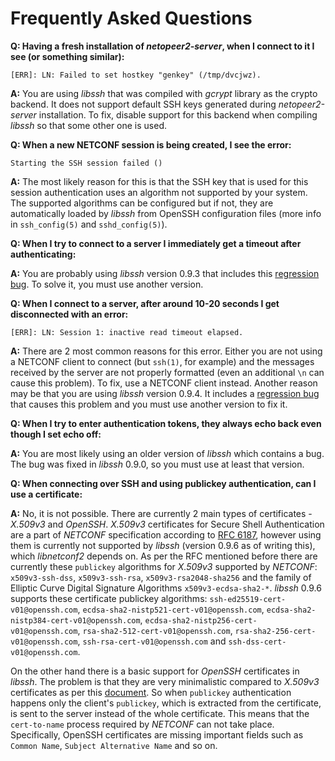 # Frequently Asked Questions

__Q: Having a fresh installation of *netopeer2-server*, when I connect to it I see (or something similar):__
```
[ERR]: LN: Failed to set hostkey "genkey" (/tmp/dvcjwz).
```

__A:__ You are using *libssh* that was compiled with *gcrypt* library
   as the crypto backend. It does not support default SSH keys generated
   during *netopeer2-server* installation. To fix, disable support for this
   backend when compiling *libssh* so that some other one is used.

__Q: When a new NETCONF session is being created, I see the error:__
```
Starting the SSH session failed ()
```

__A:__ The most likely reason for this is that the SSH key that is used
   for this session authentication uses an algorithm not supported by
   your system. The supported algorithms can be configured but if not, they
   are automatically loaded by *libssh* from OpenSSH configuration files
   (more info in `ssh_config(5)` and `sshd_config(5)`).

__Q: When I try to connect to a server I immediately get a timeout after authenticating:__

__A:__ You are probably using *libssh* version 0.9.3 that includes this
   [regression bug](https://bugs.libssh.org/T211). To solve it, you must use another version.

__Q: When I connect to a server, after around 10-20 seconds I get disconnected with an error:__
```
[ERR]: LN: Session 1: inactive read timeout elapsed.
```

__A:__ There are 2 most common reasons for this error. Either you are not using
   a NETCONF client to connect (but `ssh(1)`, for example) and the messages received
   by the server are not properly formatted (even an additional `\n` can cause this problem).
   To fix, use a NETCONF client instead. Another reason may be that you are using *libssh*
   version 0.9.4. It includes a [regression bug](https://gitlab.com/libssh/libssh-mirror/-/merge_requests/101)
   that causes this problem and you must use another version to fix it.

__Q: When I try to enter authentication tokens, they always echo back even though I set echo off:__

__A:__ You are most likely using an older version of *libssh* which contains a bug.
   The bug was fixed in *libssh* 0.9.0, so you must use at least that version.

__Q: When connecting over SSH and using publickey authentication, can I use a certificate:__

__A:__ No, it is not possible. There are currently 2 main types of certificates - *X.509v3* and *OpenSSH*.
   *X.509v3* certificates for Secure Shell Authentication are a part of *NETCONF* specification
   according to [RFC 6187](https://datatracker.ietf.org/doc/html/rfc6187), however using them
   is currently not supported by *libssh* (version 0.9.6 as of writing this), which *libnetconf2* depends on.
   As per the RFC mentioned before there are currently these `publickey` algorithms for *X.509v3*
   supported by *NETCONF*: `x509v3-ssh-dss`, `x509v3-ssh-rsa`, `x509v3-rsa2048-sha256` and the family of
   Elliptic Curve Digital Signature Algorithms `x509v3-ecdsa-sha2-*`. *libssh* 0.9.6 supports
   these certificate publickey algorithms: `ssh-ed25519-cert-v01@openssh.com`,
   `ecdsa-sha2-nistp521-cert-v01@openssh.com`, `ecdsa-sha2-nistp384-cert-v01@openssh.com`,
   `ecdsa-sha2-nistp256-cert-v01@openssh.com`, `rsa-sha2-512-cert-v01@openssh.com`,
   `rsa-sha2-256-cert-v01@openssh.com`, `ssh-rsa-cert-v01@openssh.com` and `ssh-dss-cert-v01@openssh.com`.


   On the other hand there is a basic support for *OpenSSH* certificates in *libssh*.
   The problem is that they are very minimalistic compared to *X.509v3* certificates
   as per this [document](https://cvsweb.openbsd.org/src/usr.bin/ssh/PROTOCOL.certkeys?annotate=HEAD).
   So when `publickey` authentication happens only the client's `publickey`,
   which is extracted from the certificate, is sent to the server instead of the whole certificate.
   This means that the `cert-to-name` process required by *NETCONF* can not take place. Specifically,
   OpenSSH certificates are missing important fields such as `Common Name`, `Subject Alternative Name` and so on.
